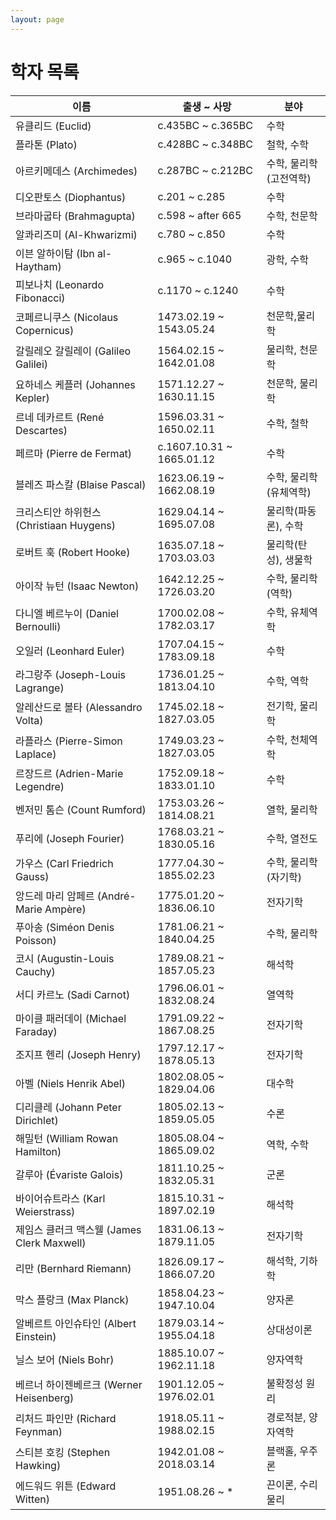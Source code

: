 ```yaml
---
layout: page
---
```


# 학자 목록

| 이름                    | 출생 ~ 사망                 | 분야                         |
|-------------------------|----------------------------|------------------------------|
| 유클리드 (Euclid)       | c.435BC ~ c.365BC          | 수학                         |
| 플라톤 (Plato)          | c.428BC ~ c.348BC          | 철학, 수학                   |
| 아르키메데스 (Archimedes)| c.287BC ~ c.212BC         | 수학, 물리학(고전역학)       |
| 디오판토스 (Diophantus) | c.201 ~ c.285              | 수학                         |
| 브라마굽타 (Brahmagupta)| c.598 ~ after 665          | 수학, 천문학                 |
| 알콰리즈미 (Al-Khwarizmi)| c.780 ~ c.850             | 수학                         |
| 이븐 알하이탐 (Ibn al-Haytham)| c.965 ~ c.1040       | 광학, 수학                   |
| 피보나치 (Leonardo Fibonacci)| c.1170 ~ c.1240       | 수학                         |
| 코페르니쿠스 (Nicolaus Copernicus)| 1473.02.19 ~ 1543.05.24 | 천문학,물리학              |
| 갈릴레오 갈릴레이 (Galileo Galilei)| 1564.02.15 ~ 1642.01.08 | 물리학, 천문학              |
| 요하네스 케플러 (Johannes Kepler)| 1571.12.27 ~ 1630.11.15 | 천문학, 물리학              |
| 르네 데카르트 (René Descartes)| 1596.03.31 ~ 1650.02.11 | 수학, 철학                   |
| 페르마 (Pierre de Fermat)| c.1607.10.31 ~ 1665.01.12| 수학                         |
| 블레즈 파스칼 (Blaise Pascal)| 1623.06.19 ~ 1662.08.19| 수학, 물리학(유체역학)       |
| 크리스티안 하위헌스 (Christiaan Huygens)| 1629.04.14 ~ 1695.07.08 | 물리학(파동론), 수학         |
| 로버트 훅 (Robert Hooke)| 1635.07.18 ~ 1703.03.03    | 물리학(탄성), 생물학         |
| 아이작 뉴턴 (Isaac Newton)| 1642.12.25 ~ 1726.03.20  | 수학, 물리학(역학)          |
| 다니엘 베르누이 (Daniel Bernoulli)| 1700.02.08 ~ 1782.03.17 | 수학, 유체역학              |
| 오일러 (Leonhard Euler)| 1707.04.15 ~ 1783.09.18     | 수학                         |
| 라그랑주 (Joseph-Louis Lagrange)| 1736.01.25 ~ 1813.04.10 | 수학, 역학                  |
| 알레산드로 볼타 (Alessandro Volta)| 1745.02.18 ~ 1827.03.05 | 전기학, 물리학              |
| 라플라스 (Pierre-Simon Laplace)| 1749.03.23 ~ 1827.03.05 | 수학, 천체역학              |
| 르장드르 (Adrien-Marie Legendre)| 1752.09.18 ~ 1833.01.10 | 수학                         |
| 벤저민 톰슨 (Count Rumford)| 1753.03.26 ~ 1814.08.21  | 열학, 물리학                 |
| 푸리에 (Joseph Fourier)| 1768.03.21 ~ 1830.05.16     | 수학, 열전도                 |
| 가우스 (Carl Friedrich Gauss)| 1777.04.30 ~ 1855.02.23 | 수학, 물리학(자기학)         |
| 앙드레 마리 암페르 (André-Marie Ampère)| 1775.01.20 ~ 1836.06.10 | 전자기학                    |
| 푸아송 (Siméon Denis Poisson)| 1781.06.21 ~ 1840.04.25 | 수학, 물리학                |
| 코시 (Augustin-Louis Cauchy)| 1789.08.21 ~ 1857.05.23 | 해석학                      |
| 서디 카르노 (Sadi Carnot)| 1796.06.01 ~ 1832.08.24   | 열역학                      |
| 마이클 패러데이 (Michael Faraday)| 1791.09.22 ~ 1867.08.25 | 전자기학                   |
| 조지프 헨리 (Joseph Henry)| 1797.12.17 ~ 1878.05.13   | 전자기학                    |
| 아벨 (Niels Henrik Abel)| 1802.08.05 ~ 1829.04.06    | 대수학                      |
| 디리클레 (Johann Peter Dirichlet)| 1805.02.13 ~ 1859.05.05 | 수론                       |
| 해밀턴 (William Rowan Hamilton)| 1805.08.04 ~ 1865.09.02 | 역학, 수학                 |
| 갈루아 (Évariste Galois)| 1811.10.25 ~ 1832.05.31    | 군론                       |
| 바이어슈트라스 (Karl Weierstrass)| 1815.10.31 ~ 1897.02.19 | 해석학                     |
| 제임스 클러크 맥스웰 (James Clerk Maxwell)| 1831.06.13 ~ 1879.11.05 | 전자기학                 |
| 리만 (Bernhard Riemann)| 1826.09.17 ~ 1866.07.20     | 해석학, 기하학             |
| 막스 플랑크 (Max Planck)| 1858.04.23 ~ 1947.10.04     | 양자론                     |
| 알베르트 아인슈타인 (Albert Einstein)| 1879.03.14 ~ 1955.04.18 | 상대성이론                |
| 닐스 보어 (Niels Bohr)| 1885.10.07 ~ 1962.11.18      | 양자역학                   |
| 베르너 하이젠베르크 (Werner Heisenberg)| 1901.12.05 ~ 1976.02.01 | 불확정성 원리             |
| 리처드 파인만 (Richard Feynman)| 1918.05.11 ~ 1988.02.15 | 경로적분, 양자역학         |
| 스티븐 호킹 (Stephen Hawking)| 1942.01.08 ~ 2018.03.14 | 블랙홀, 우주론             |
| 에드워드 위튼 (Edward Witten)| 1951.08.26 ~ *           | 끈이론, 수리물리           |